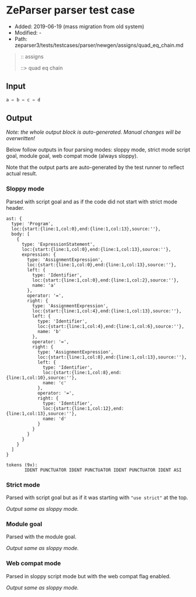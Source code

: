 # ZeParser parser test case

- Added: 2019-06-19 (mass migration from old system)
- Modified: -
- Path: zeparser3/tests/testcases/parser/newgen/assigns/quad_eq_chain.md

> :: assigns
>
> ::> quad eq chain

## Input

`````js
a = b = c = d
`````

## Output

_Note: the whole output block is auto-generated. Manual changes will be overwritten!_

Below follow outputs in four parsing modes: sloppy mode, strict mode script goal, module goal, web compat mode (always sloppy).

Note that the output parts are auto-generated by the test runner to reflect actual result.

### Sloppy mode

Parsed with script goal and as if the code did not start with strict mode header.

`````
ast: {
  type: 'Program',
  loc:{start:{line:1,col:0},end:{line:1,col:13},source:''},
  body: [
    {
      type: 'ExpressionStatement',
      loc:{start:{line:1,col:0},end:{line:1,col:13},source:''},
      expression: {
        type: 'AssignmentExpression',
        loc:{start:{line:1,col:0},end:{line:1,col:13},source:''},
        left: {
          type: 'Identifier',
          loc:{start:{line:1,col:0},end:{line:1,col:2},source:''},
          name: 'a'
        },
        operator: '=',
        right: {
          type: 'AssignmentExpression',
          loc:{start:{line:1,col:4},end:{line:1,col:13},source:''},
          left: {
            type: 'Identifier',
            loc:{start:{line:1,col:4},end:{line:1,col:6},source:''},
            name: 'b'
          },
          operator: '=',
          right: {
            type: 'AssignmentExpression',
            loc:{start:{line:1,col:8},end:{line:1,col:13},source:''},
            left: {
              type: 'Identifier',
              loc:{start:{line:1,col:8},end:{line:1,col:10},source:''},
              name: 'c'
            },
            operator: '=',
            right: {
              type: 'Identifier',
              loc:{start:{line:1,col:12},end:{line:1,col:13},source:''},
              name: 'd'
            }
          }
        }
      }
    }
  ]
}

tokens (9x):
       IDENT PUNCTUATOR IDENT PUNCTUATOR IDENT PUNCTUATOR IDENT ASI
`````

### Strict mode

Parsed with script goal but as if it was starting with `"use strict"` at the top.

_Output same as sloppy mode._

### Module goal

Parsed with the module goal.

_Output same as sloppy mode._

### Web compat mode

Parsed in sloppy script mode but with the web compat flag enabled.

_Output same as sloppy mode._
